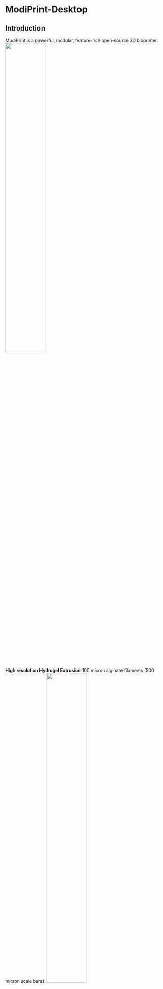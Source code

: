 # ModiPrint-Desktop

## Introduction

ModiPrint is a powerful, modular, feature-rich open-source 3D bioprinter.
<img src="https://github.com/user-attachments/assets/12fbc181-9fa4-485f-8ac8-c1951489baf3" width=50% height=50%>

**High resolution Hydrogel Extrusion** 
100 micron alginate filaments (500 micron scale bars).
<img src="https://github.com/user-attachments/assets/9b7df260-95c8-4b6c-99ac-b3e2596fca59" width=50% height=50%>

**Multi-Material prints** 
Printheads mounted on independent Z-actuators enable multiple materials in one print.
<img src="https://github.com/user-attachments/assets/c0939015-344b-4d04-9177-de65bd38d852" width=50% height=50%>

**CAD Integration** 
Integration with g-code allows complex 3D models to be fully realized in print.
<img src="https://github.com/user-attachments/assets/7cc3282e-edc8-4b7d-a300-762ea35ecd75" width=50% height=50%>

**Gentle** 
Human induced pluripotent stem cells remained viable for 30 days after print.
<img src="https://github.com/user-attachments/assets/a0da2b46-93c4-4f32-96f9-1dbadf1e5af5" width=50% height=50%>

**Concentration Gradients** 
Integration of extrusion and inkjet printing embeds small molecule gradients of into hydrogels of any geometry.
<img src="https://github.com/user-attachments/assets/136fe2af-5725-4bb0-aeda-d3964f61fde4" width=50% height=50%>

## User Guide

This is the complete guide to building and operating ModiPrint. Construction and operation of this 
bioprinter requires the user to: 
1. Acquire all hardware via vendors. 
2. Assemble the hardware using this guide.
3. Install the open-source desktop and microcontroller software. 

Please see the [User Guide](https://github.com/eshen2210/ModiPrint/blob/main/User%20Guide.pdf) for full instructions.

See the [peer-reviewed scientific publication of ModiPrint](https://www.sciencedirect.com/science/article/pii/S2405886620300403).
